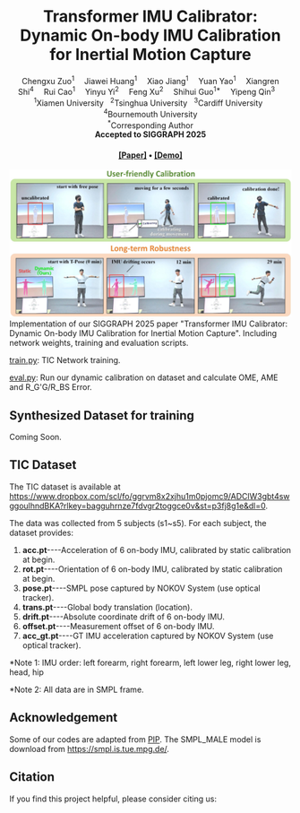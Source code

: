 <div align="center">

<h1>Transformer IMU Calibrator: Dynamic On-body IMU Calibration for Inertial Motion Capture</h1>

<div>
    <a target='_blank'>Chengxu Zuo<sup>1</sup></a>&emsp;
    <a target='_blank'>Jiawei Huang<sup>1</sup></a>&emsp;
    <a target='_blank'>Xiao Jiang<sup>1</sup></a>&emsp;
    <a target='_blank'>Yuan Yao<sup>1</sup></a>&emsp;
    <a target='_blank'>Xiangren Shi<sup>4</sup></a>&emsp;
    <a target='_blank'>Rui Cao<sup>1</sup></a>&emsp;
    <a target='_blank'>Yinyu Yi<sup>2</sup></a>&emsp;
    <a target='_blank'>Feng Xu<sup>2</sup></a>&emsp;
    <a target='_blank'>Shihui Guo<sup>1*</sup></a>&emsp;
    <a target='_blank'>Yipeng Qin<sup>3</sup></a>&emsp;
</div>
<div>
    <sup>1</sup>Xiamen University &nbsp; <sup>2</sup>Tsinghua University &nbsp; <sup>3</sup>Cardiff University &nbsp; <sup>4</sup>Bournemouth University
</div>

<div>
    <sup>*</sup>Corresponding Author
</div>

<div>
    <strong>Accepted to SIGGRAPH 2025</strong>
</div>

<h4 align="center">
<a href="https://arxiv.org/abs/2312.02196" target='_blank'>[Paper]</a> •
<a href="https://www.youtube.com/watch?v=88_CyBNtEe8&t=168s" target='_blank'>[Demo]</a>
  
</h4>

</div>

![](figs/teaser.jpg)
Implementation of our SIGGRAPH 2025 paper "Transformer IMU Calibrator: Dynamic On-body IMU Calibration for Inertial Motion Capture". Including network weights, training and evaluation scripts.

[train.py](./train.py): TIC Network training.

[eval.py](./eval.py): Run our dynamic calibration on dataset and calculate OME, AME and R_G'G/R_BS Error.

## Synthesized Dataset for training

Coming Soon.

[//]: # (1. Download required training data at xxxx.)

[//]: # (2. Copy all data in folder: [root/data_train])

[//]: # ()
[//]: # (*Note: We expand synthesized head IMU acc data with 14 different vertices on head mesh &#40;head_acc.pt&#41;, thus covering acc variances on different IMU location when rotating head.)


## TIC Dataset
The TIC dataset is available at https://www.dropbox.com/scl/fo/ggrvm8x2xjhu1m0pjomc9/ADClW3gbt4swggoulhndBKA?rlkey=bagguhrnze7fdvgr2toggce0v&st=p3fj8g1e&dl=0.

The data was collected from 5 subjects (s1~s5).
For each subject, the dataset provides:
1. **acc.pt**----Acceleration of 6 on-body IMU, calibrated by static calibration at begin.
2. **rot.pt**----Orientation of 6 on-body IMU, calibrated by static calibration at begin.
3. **pose.pt**----SMPL pose captured by NOKOV System (use optical tracker).
4. **trans.pt**----Global body translation (location).
5. **drift.pt**----Absolute coordinate drift of 6 on-body IMU.
6. **offset.pt**----Measurement offset of 6 on-body IMU.
7. **acc_gt.pt**----GT IMU acceleration captured by NOKOV System (use optical tracker).

*Note 1: IMU order: left forearm, right forearm, left lower leg, right lower leg, head, hip

*Note 2: All data are in SMPL frame. 

## Acknowledgement

Some of our codes are adapted from [PIP](https://github.com/Xinyu-Yi/PIP).
The SMPL_MALE model is download from https://smpl.is.tue.mpg.de/.

## Citation

If you find this project helpful, please consider citing us:
